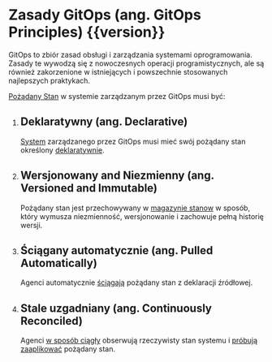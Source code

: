 # Zasady GitOps (ang. GitOps Principles) {{version}}

GitOps to zbiór zasad obsługi i zarządzania systemami oprogramowania.
Zasady te wywodzą się z nowoczesnych operacji programistycznych, ale są również zakorzenione w istniejących i powszechnie stosowanych najlepszych praktykach.

[Pożądany Stan](./GLOSSARY_pl.md#pożądany-stan) w systemie zarządzanym przez GitOps musi być: 

1. ## Deklaratywny (ang. Declarative)

    [System](./GLOSSARY_pl.md#system-oprogramowania) zarządzanego przez GitOps musi mieć swój  pożądany stan określony [deklaratywnie](./GLOSSARY_pl.md#opis-deklaratywny).

2. ## Wersjonowany and Niezmienny (ang. Versioned and Immutable)

    Pożądany stan jest przechowywany w [magazynie stanow](./GLOSSARY_pl.md#magazyn-stanów) w sposób, który wymusza niezmienność, wersjonowanie i zachowuje pełną historię wersji.

3. ## Ściągany automatycznie (ang. Pulled Automatically)

    Agenci automatycznie [ściągają](./GLOSSARY_pl.md#ściąganienie) pożądany stan z deklaracji źródłowej.

4. ## Stale uzgadniany (ang. Continuously Reconciled)

    Agenci [w sposób ciągły](./GLOSSARY.md#ciągły) obserwują rzeczywisty stan systemu i [próbują zaaplikować](./GLOSSARY.md#uzgadnianie) pożądany stan.
